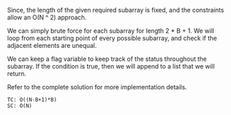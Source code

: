 Since, the length of the given required subarray is fixed, and the constraints allow an O(N ^ 2) approach.

We can simply brute force for each subarray for length 2 * B + 1.
We will loop from each starting point of every possible subarray, and check if the adjacent elements are unequal.

We can keep a flag variable to keep track of the status throughout the subarray.
If the condition is true, then we will append to a list that we will return.

Refer to the complete solution for more implementation details.
    
    TC: O((N-B+1)*B)
    SC: O(N)